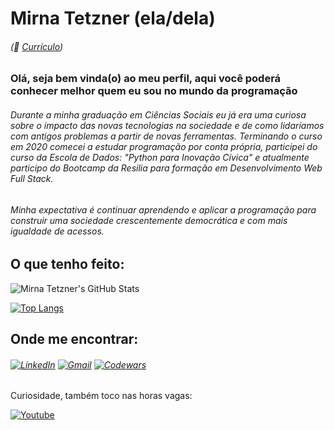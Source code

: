 # Mirna Tetzner (ela/dela)  

###### (:scroll: [Currículo](https://www.canva.com/design/DAE_GyNV4AM/k34rAxYnkvyu2mI5h3869w/edit?utm_content=DAE_GyNV4AM&utm_campaign=designshare&utm_medium=link2&utm_source=sharebutton))

### Olá, seja bem vinda(o) ao meu perfil, aqui você poderá conhecer melhor quem eu sou no mundo da programação 


###### Durante a minha graduação em Ciências Sociais eu já era uma curiosa sobre o impacto das novas tecnologias na sociedade e de como lidaríamos com antigos problemas a partir de novas ferramentas. Terminando o curso em 2020 comecei a estudar programação por conta própria, participei do curso da Escola de Dados: "Python para Inovação Cívica" e atualmente participo do Bootcamp da Resilia para formação em Desenvolvimento Web Full Stack.

###### Minha expectativa é continuar aprendendo e aplicar a programação para construir uma sociedade crescentemente democrática e com mais igualdade de acessos. 

## O que tenho feito:

![Mirna Tetzner's GitHub Stats](https://github-readme-stats.vercel.app/api?username=mirnatetzner&show_icons=true&theme=gruvbox)

[![Top Langs](https://github-readme-stats.vercel.app/api/top-langs/?username=mirnatetzner)](https://github.com/mirnatetzner/github-readme-stats)


## Onde me encontrar:

###### [![LinkedIn](https://img.shields.io/badge/LinkedIn-0077B5?style=for-the-badge&logo=linkedin&logoColor=white)](https://www.linkedin.com/feed/) [![Gmail](https://img.shields.io/badge/Gmail-D14836?style=for-the-badge&logo=gmail&logoColor=white)](mailto:mirnatetzner@gmail.com) [![Codewars](https://img.shields.io/badge/Codewars-B1361E?style=for-the-badge&logo=Codewars&logoColor=white)](https://www.codewars.com/users/mirnatetzner)
 
 
 
 Curiosidade, também toco nas horas vagas:
 
 [![Youtube](https://img.shields.io/badge/YouTube-FF0000?style=for-the-badge&logo=youtube&logoColor=white)](https://www.youtube.com/channel/UCL8vQUJrs6P9YPqYG6PIu7g)
 

